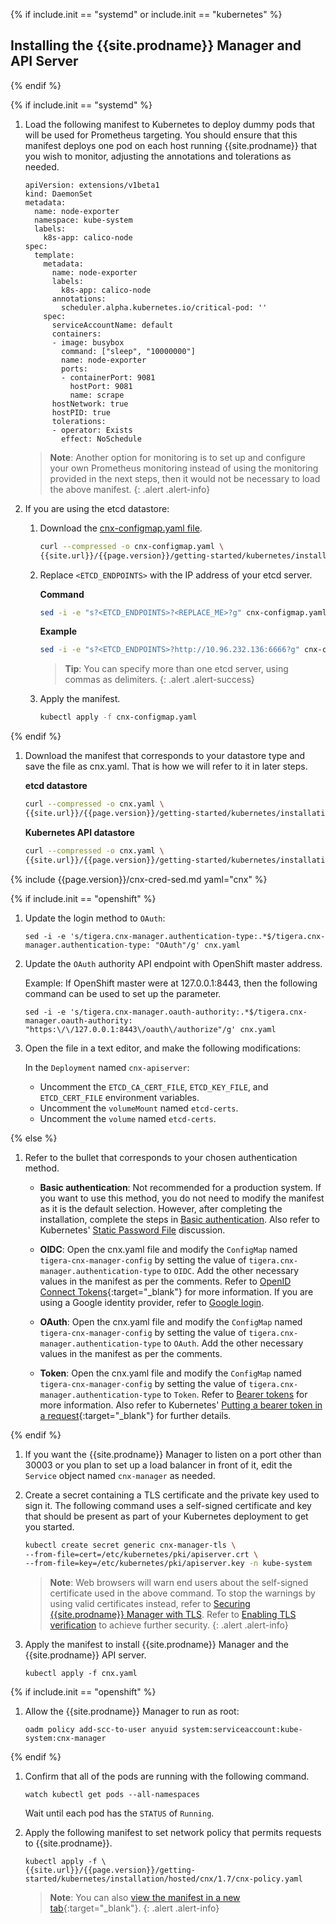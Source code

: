 {% if include.init == "systemd" or include.init == "kubernetes" %}

## <a name="install-cnx-mgr"></a>Installing the {{site.prodname}} Manager and API Server

{% endif %}

{% if include.init == "systemd" %}

1. Load the following manifest to Kubernetes to deploy dummy pods that 
   will be used for Prometheus targeting. You should ensure that this manifest 
   deploys one pod on each host running {{site.prodname}} that you wish to 
   monitor, adjusting the annotations and tolerations as needed.

   ```
   apiVersion: extensions/v1beta1
   kind: DaemonSet
   metadata:
     name: node-exporter
     namespace: kube-system
     labels:
       k8s-app: calico-node
   spec:
     template:
       metadata:
         name: node-exporter
         labels:
           k8s-app: calico-node
         annotations:
           scheduler.alpha.kubernetes.io/critical-pod: ''
       spec:
         serviceAccountName: default
         containers:
         - image: busybox
           command: ["sleep", "10000000"]
           name: node-exporter
           ports:
           - containerPort: 9081
             hostPort: 9081
             name: scrape
         hostNetwork: true
         hostPID: true
         tolerations:
         - operator: Exists
           effect: NoSchedule
   ```
   > **Note**: Another option for monitoring is to set up and configure your own 
   > Prometheus monitoring instead of using the monitoring provided in the next 
   > steps, then it would not be necessary to load the above manifest.
   {: .alert .alert-info}


1. If you are using the etcd datastore: 

   1. Download the [cnx-configmap.yaml file](hosted/cnx/1.7/cnx-configmap.yaml).
   
      ```bash
      curl --compressed -o cnx-configmap.yaml \
      {{site.url}}/{{page.version}}/getting-started/kubernetes/installation/hosted/cnx/1.7/cnx-configmap.yaml
      ```
   
   1. Replace `<ETCD_ENDPOINTS>` with the IP address of your etcd server.
     
      **Command**
      ```bash
      sed -i -e "s?<ETCD_ENDPOINTS>?<REPLACE_ME>?g" cnx-configmap.yaml
      ```

      **Example**
      ```bash
      sed -i -e "s?<ETCD_ENDPOINTS>?http://10.96.232.136:6666?g" cnx-configmap.yaml
      ```
         
      > **Tip**: You can specify more than one etcd server, using commas as delimiters.
      {: .alert .alert-success}
     
   1. Apply the manifest.
     
      ```bash
      kubectl apply -f cnx-configmap.yaml
      ```
   
{% endif %}

1. Download the manifest that corresponds to your datastore type and save the file 
   as cnx.yaml. That is how we will refer to it in later steps. 
   
   **etcd datastore**
   ```bash
   curl --compressed -o cnx.yaml \
   {{site.url}}/{{page.version}}/getting-started/kubernetes/installation/hosted/cnx/1.7/cnx-etcd.yaml
   ```
   
   **Kubernetes API datastore**
   ```bash
   curl --compressed -o cnx.yaml \
   {{site.url}}/{{page.version}}/getting-started/kubernetes/installation/hosted/cnx/1.7/cnx-kdd.yaml
   ```

{% include {{page.version}}/cnx-cred-sed.md yaml="cnx" %}

{% if include.init == "openshift" %}

1. Update the login method to `OAuth`:

       sed -i -e 's/tigera.cnx-manager.authentication-type:.*$/tigera.cnx-manager.authentication-type: "OAuth"/g' cnx.yaml

1. Update the `OAuth` authority API endpoint with OpenShift master address.

   Example: If OpenShift master were at 127.0.0.1:8443, then the following command can be used to set up the parameter.

       sed -i -e 's/tigera.cnx-manager.oauth-authority:.*$/tigera.cnx-manager.oauth-authority: "https:\/\/127.0.0.1:8443\/oauth\/authorize"/g' cnx.yaml

1. Open the file in a text editor, and make the following modifications:

   In the `Deployment` named `cnx-apiserver`:

   - Uncomment the `ETCD_CA_CERT_FILE`, `ETCD_KEY_FILE`, and `ETCD_CERT_FILE` environment variables.
   - Uncomment the `volumeMount` named `etcd-certs`.
   - Uncomment the `volume` named `etcd-certs`. 

{% else %}

1. Refer to the bullet that corresponds to your chosen authentication method. 

   - **Basic authentication**: Not recommended for a production system. If you want to use this method,
     you do not need to modify the manifest as it is the default selection. However, after completing 
     the installation, complete the steps in [Basic authentication]({{site.url}}/{{page.version}}/reference/cnx/authentication#basic-authentication). Also refer to Kubernetes' [Static Password File](https://kubernetes.io/docs/admin/authentication/#static-password-file) discussion.
     
   - **OIDC**: Open the cnx.yaml file and modify the `ConfigMap` named `tigera-cnx-manager-config`
     by setting the value of `tigera.cnx-manager.authentication-type` to `OIDC`.
     Add the other necessary values in the manifest as per the comments. Refer to 
     [OpenID Connect Tokens](https://kubernetes.io/docs/admin/authentication/#openid-connect-tokens){:target="_blank"}
     for more information. If you are using a Google identity provider, refer to
     [Google login]({{site.url}}/{{page.version}}/reference/cnx/authentication#google-login).
     
   - **OAuth**: Open the cnx.yaml file and modify the `ConfigMap` named `tigera-cnx-manager-config`
     by setting the value of `tigera.cnx-manager.authentication-type` to `OAuth`.
     Add the other necessary values in the manifest as per the comments.
   
   - **Token**: Open the cnx.yaml file and modify the `ConfigMap` named `tigera-cnx-manager-config`
     by setting the value of `tigera.cnx-manager.authentication-type` to `Token`.
     Refer to [Bearer tokens]({{site.url}}/{{page.version}}/reference/cnx/authentication#bearer-tokens)
     for more information. Also refer to Kubernetes' [Putting a bearer token in a request](https://kubernetes.io/docs/admin/authentication/#putting-a-bearer-token-in-a-request){:target="_blank"} 
     for further details.<br>
   
{% endif %}

1. If you want the {{site.prodname}} Manager to listen on a port other than
   30003 or you plan to set up a load balancer in front of it, edit the 
   `Service` object named `cnx-manager` as needed.  

1. Create a secret containing a TLS certificate and the private key used to
   sign it. The following command uses a self-signed certificate and key that
   should be present as part of your Kubernetes deployment to get you started. 

   ```bash
   kubectl create secret generic cnx-manager-tls \
   --from-file=cert=/etc/kubernetes/pki/apiserver.crt \
   --from-file=key=/etc/kubernetes/pki/apiserver.key -n kube-system
   ```
   
   > **Note**: Web browsers will warn end users about the self-signed certificate 
   > used in the above command. To stop the warnings by using valid certificates 
   > instead, refer to [Securing {{site.prodname}} Manager with TLS]({{site.url}}/{{page.version}}/reference/cnx/securing-with-tls).
   > Refer to [Enabling TLS verification]({{site.url}}/{{page.version}}/reference/cnx/enabling-tls-verification) 
   > to achieve further security.
   {: .alert .alert-info}

1. Apply the manifest to install {{site.prodname}} Manager and the {{site.prodname}} API server.

   ```
   kubectl apply -f cnx.yaml
   ```

{% if include.init == "openshift" %}

1. Allow the {{site.prodname}} Manager to run as root:

       oadm policy add-scc-to-user anyuid system:serviceaccount:kube-system:cnx-manager

{% endif %}

1. Confirm that all of the pods are running with the following command.

   ```
   watch kubectl get pods --all-namespaces
   ```

   Wait until each pod has the `STATUS` of `Running`.

1. Apply the following manifest to set network policy that permits requests to {{site.prodname}}.

   ```
   kubectl apply -f \
   {{site.url}}/{{page.version}}/getting-started/kubernetes/installation/hosted/cnx/1.7/cnx-policy.yaml
   ```
   
   > **Note**: You can also 
   > [view the manifest in a new tab]({{site.url}}/{{page.version}}/getting-started/kubernetes/installation/hosted/cnx/1.7/cnx-policy.yaml){:target="_blank"}.
   {: .alert .alert-info}
